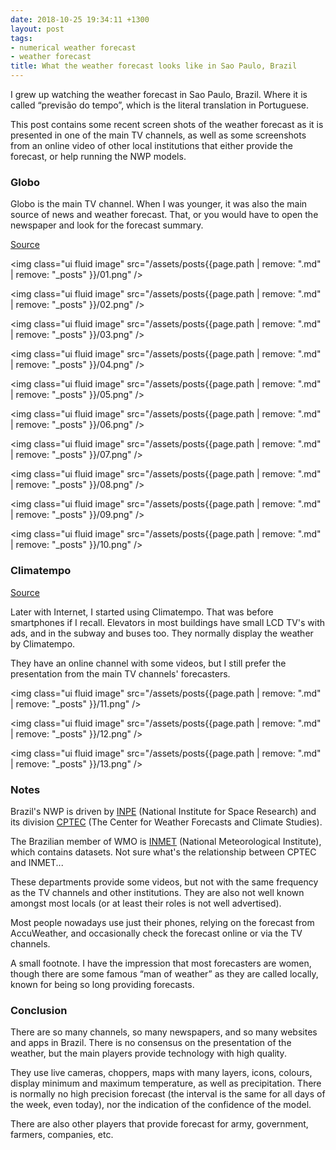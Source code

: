 ```yaml
---
date: 2018-10-25 19:34:11 +1300
layout: post
tags:
- numerical weather forecast
- weather forecast
title: What the weather forecast looks like in Sao Paulo, Brazil
---
```


I grew up watching the weather forecast in Sao Paulo, Brazil. Where it is
called &ldquo;previs&atilde;o do tempo&rdquo;, which is the literal translation
in Portuguese.

This post contains some recent screen shots of the weather forecast as it is
presented in one of the main TV channels, as well as some screenshots from an
online video of other local institutions that either provide the forecast, or
help running the NWP models.

<!--more-->

### Globo

Globo is the main TV channel. When I was younger, it was also the main source
of news and weather forecast. That, or you would have to open the newspaper and
look for the forecast summary.

[Source](https://www.youtube.com/watch?v=dBcOLbpTGRE)


<img class="ui fluid image" src="/assets/posts{{page.path | remove: ".md" | remove: "_posts" }}/01.png" />



<img class="ui fluid image" src="/assets/posts{{page.path | remove: ".md" | remove: "_posts" }}/02.png" />



<img class="ui fluid image" src="/assets/posts{{page.path | remove: ".md" | remove: "_posts" }}/03.png" />



<img class="ui fluid image" src="/assets/posts{{page.path | remove: ".md" | remove: "_posts" }}/04.png" />



<img class="ui fluid image" src="/assets/posts{{page.path | remove: ".md" | remove: "_posts" }}/05.png" />



<img class="ui fluid image" src="/assets/posts{{page.path | remove: ".md" | remove: "_posts" }}/06.png" />



<img class="ui fluid image" src="/assets/posts{{page.path | remove: ".md" | remove: "_posts" }}/07.png" />



<img class="ui fluid image" src="/assets/posts{{page.path | remove: ".md" | remove: "_posts" }}/08.png" />



<img class="ui fluid image" src="/assets/posts{{page.path | remove: ".md" | remove: "_posts" }}/09.png" />



<img class="ui fluid image" src="/assets/posts{{page.path | remove: ".md" | remove: "_posts" }}/10.png" />


### Climatempo

[Source](https://www.youtube.com/watch?v=TsdQtPYF8Qo)

Later with Internet, I started using Climatempo. That was before smartphones if I recall.
Elevators in most buildings have small LCD TV's with ads, and in the subway and buses too.
They normally display the weather by Climatempo.

They have an online channel with some videos, but I still prefer the presentation from the
main TV channels' forecasters.


<img class="ui fluid image" src="/assets/posts{{page.path | remove: ".md" | remove: "_posts" }}/11.png" />



<img class="ui fluid image" src="/assets/posts{{page.path | remove: ".md" | remove: "_posts" }}/12.png" />



<img class="ui fluid image" src="/assets/posts{{page.path | remove: ".md" | remove: "_posts" }}/13.png" />


### Notes

Brazil's NWP is driven by [INPE](https://inpe.br) (National Institute
for Space Research) and its division [CPTEC](https://www.cptec.inpe.br/)
(The Center for Weather Forecasts and Climate Studies).

The Brazilian member of WMO is [INMET](http://www.inmet.gov.br)
(National Meteorological Institute), which contains datasets. Not sure what's
the relationship between CPTEC and INMET...

These departments provide some videos, but not with the same frequency as
the TV channels and other institutions. They are also not well known amongst
most locals (or at least their roles is not well advertised).

Most people nowadays use just their phones, relying on the forecast
from AccuWeather, and occasionally check the forecast online or via the
TV channels.

A small footnote. I have the impression that most forecasters are women, though
there are some famous &ldquo;man of weather&rdquo; as they are called locally, known for
being so long providing forecasts.

### Conclusion

There are so many channels, so many newspapers, and so many websites and apps
in Brazil. There is no consensus on the presentation of the weather, but the
main players provide technology with high quality.

They use live cameras, choppers, maps with many layers, icons, colours, display
minimum and maximum temperature, as well as precipitation. There is normally no
high precision forecast (the interval is the same for all days of the week,
even today), nor the indication of the confidence of the model.

There are also other players that provide forecast for army, government, farmers,
companies, etc.

